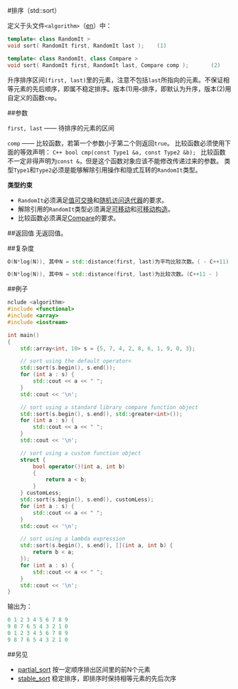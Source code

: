 #排序（std::sort）

定义于头文件`<algorithm>`（[en](http://en.cppreference.com/w/cpp/header/algorithm)）中：

```C++
template< class RandomIt >
void sort( RandomIt first, RandomIt last );    (1)
```
```C++
template< class RandomIt, class Compare >
void sort( RandomIt first, RandomIt last, Compare comp );       (2)
```

升序排序区间`[first, last)`里的元素，注意不包括`last`所指向的元素。不保证相等元素的先后顺序，即属不稳定排序。版本(1)用`<`排序，即默认为升序，版本(2)用自定义的函数`cmp`。

##参数

`first, last` —— 待排序的元素的区间

`comp` —— 比较函数，若第一个参数小于第二个则返回`true`。
       比较函数必须使用下面的等效声明：
       ```C++
       bool cmp(const Type1 &a, const Type2 &b);
       ```
       比较函数不一定非得声明为`const &`，但是这个函数对象应该不能修改传递过来的参数。
       类型`Type1`和`Type2`必须是能够解除引用操作和隐式互转的`RandomIt`类型。

**类型约束**
- `RandomIt`必须满足[值可交换](../concept/ValueSwappable.md)和[随机访问迭代器](http://en.cppreference.com/w/cpp/concept/RandomAccessIterator)的要求。
- 解除引用的`RandomIt`类型必须满足[可移动](../concept/MoveAssignable.md)和[可移动构造](../concept/MoveConstructible.md)。
- 比较函数必须满足[Compare](http://en.cppreference.com/w/cpp/concept/Compare)的要求。

##返回值
无返回值。

##复杂度

```C++
O(N*log(N)), 其中N = std::distance(first, last)为平均比较次数。( - C++11)
```
```C++
O(N*log(N)), 其中N = std::distance(first, last)为比较次数。(C++11 - )
```

##例子

```C++
nclude <algorithm>
#include <functional>
#include <array>
#include <iostream>

int main()
{
    std::array<int, 10> s = {5, 7, 4, 2, 8, 6, 1, 9, 0, 3};

    // sort using the default operator<
    std::sort(s.begin(), s.end());
    for (int a : s) {
        std::cout << a << " ";
    }
    std::cout << '\n';

    // sort using a standard library compare function object
    std::sort(s.begin(), s.end(), std::greater<int>());
    for (int a : s) {
        std::cout << a << " ";
    }
    std::cout << '\n';

    // sort using a custom function object
    struct {
        bool operator()(int a, int b)
        {
            return a < b;
        }
    } customLess;
    std::sort(s.begin(), s.end(), customLess);
    for (int a : s) {
        std::cout << a << " ";
    }
    std::cout << '\n';

    // sort using a lambda expression
    std::sort(s.begin(), s.end(), [](int a, int b) {
        return b < a;
    });
    for (int a : s) {
        std::cout << a << " ";
    }
    std::cout << '\n';
}
```

输出为：

```C++
0 1 2 3 4 5 6 7 8 9
9 8 7 6 5 4 3 2 1 0
0 1 2 3 4 5 6 7 8 9
9 8 7 6 5 4 3 2 1 0
```

##另见

- [partial_sort](partial_sort.md)   按一定顺序排出区间里的前N个元素
- [stable_sort](stable_sort.md)     稳定排序，即排序时保持相等元素的先后次序
